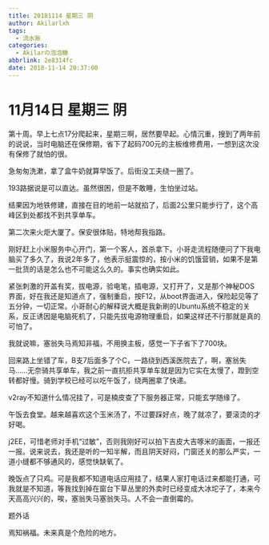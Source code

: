 ```yaml
---
title: 20181114 星期三 阴
author: Akilarlxh
tags:
  - 流水账
categories:
  - Akilarの泡泡糖
abbrlink: 2e8314fc
date: 2018-11-14 20:37:00
---
```

# 11月14日 星期三 阴

第十周。早上七点17分爬起来，星期三啊，居然要早起。心情沉重，搜到了两年前的说说，当时电脑还在保修期，省下了起码700元的主板维修费用，一想到这次没有保修了就怕的很。

急匆匆洗漱，拿了盒牛奶就算早饭了。后街没工夫绕一圈了。

193路据说是可以直达。虽然很困，但是不敢睡，生怕坐过站。

结果因为地铁修建，直接在目的地前一站就掐了，后面2公里只能步行了，这个高峰区到处都找不到共享单车。

第二次来火炬大厦了。保安很体贴，特地帮我指路。

刚好赶上小米服务中心开门，第一个客人，首杀拿下。小哥走流程随便问了下我电脑买了多久了，我说2年多了，他表示挺震惊的，按小米的饥饿营销，如果不是第一批货的话是怎么也不可能这么久的。事实也确实如此。

紧张刺激的开盖有奖，拔电源，验电笔，插电源，又打开了，又是那个神秘DOS界面，好在我还是知道点了，强制重启，按F12，从boot界面进入，保险起见等了五分钟，一切正常。小哥耐心的解释说大概是我新刷的Ubuntu系统不稳定的关系，反正诱因是电脑死机了，只能先拔电源物理重启，如果这样还不行那就是真的可怕了。

我就说嘛，塞翁失马焉知非福，不用换主板，感觉一下子省下了700块。

回来路上坐错了车，B支7后面多了个C，一路绕到西溪医院去了，啊，塞翁失马……无奈骑共享单车，我之前一直抗拒共享单车就是因为它实在太慢了，蹬到空转都好慢。骑到学校已经可以吃午饭了，绕两圈拿了快递。

v2ray不知道什么情况挂了，可是楠皮查了下服务器正常，只能玄学随缘了。

午饭去食堂。越来越喜欢这个玉米汤了，不过要踩好点，晚了就凉了，要滚烫的才好喝。

j2EE，可惜老师对手机“过敏”，否则我刚好可以拍下吉皮大吉啄米的画面，一报还一报。说来说去，我还是听的一知半解，而且阴天好闷，门窗还关的那么严实，一道小缝都不够通风的，感觉快缺氧了。

晚饭点了只鸡。可是我都不知道电话应用挂了，结果人家打电话过来都能打通，可我就是不知道，等我找到掉在窗台下草丛里的外卖时已经变成大冰坨子了，本来今天高高兴兴的，唉，塞翁失马塞翁失马。人不会一直倒霉的。

题外话

焉知祸福。未来真是个危险的地方。